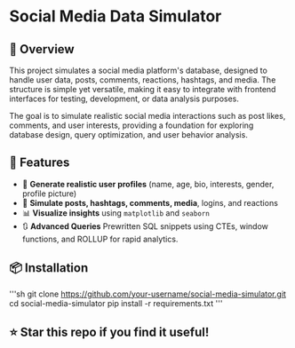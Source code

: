 # Social Media Data Simulator

## 👀 Overview
This project simulates a social media platform's database, designed to handle user data, posts, comments, reactions, hashtags, and media. The structure is simple yet versatile, making it easy to integrate with frontend interfaces for testing, development, or data analysis purposes.

The goal is to simulate realistic social media interactions such as post likes, comments, and user interests, providing a foundation for exploring database design, query optimization, and user behavior analysis.

## 🚀 Features

- 👤 **Generate realistic user profiles** (name, age, bio, interests, gender, profile picture)
- 📝 **Simulate posts, hashtags, comments, media**, logins, and reactions
- 📊 **Visualize insights** using `matplotlib` and `seaborn`
- 🔃 **Advanced Queries** Prewritten SQL snippets using CTEs, window functions, and ROLLUP for rapid analytics.

## 📦 Installation
  '''sh
  git clone https://github.com/your-username/social-media-simulator.git
  cd social-media-simulator
  pip install -r requirements.txt
  '''

## ⭐ Star this repo if you find it useful!
